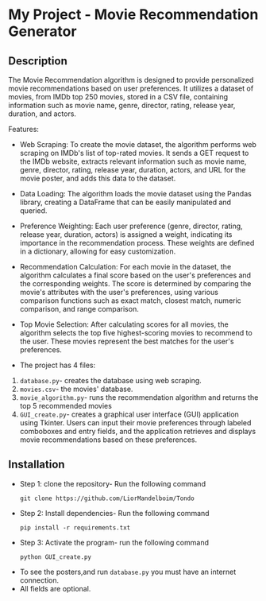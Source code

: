 # My Project - Movie Recommendation Generator

## Description
The Movie Recommendation algorithm is designed to provide personalized movie recommendations based on user preferences. It utilizes a dataset of movies, from IMDb top 250 movies, stored in a CSV file, containing information such as movie name, genre, director, rating, release year, duration, and actors.

Features:
* Web Scraping: To create the movie dataset, the algorithm performs web scraping on IMDb's list of top-rated movies. It sends a GET request to the IMDb website, extracts relevant information such as movie name, genre, director, rating, release year, duration, actors, and URL for the movie poster, and adds this data to the dataset.

* Data Loading: The algorithm loads the movie dataset using the Pandas library, creating a DataFrame that can be easily manipulated and queried.

* Preference Weighting: Each user preference (genre, director, rating, release year, duration, actors) is assigned a weight, indicating its importance in the recommendation process. These weights are defined in a dictionary, allowing for easy customization.

* Recommendation Calculation: For each movie in the dataset, the algorithm calculates a final score based on the user's preferences and the corresponding weights. The score is determined by comparing the movie's attributes with the user's preferences, using various comparison functions such as exact match, closest match, numeric comparison, and range comparison.

* Top Movie Selection: After calculating scores for all movies, the algorithm selects the top five highest-scoring movies to recommend to the user. These movies represent the best matches for the user's preferences.

* The project has 4 files:
1. `database.py`- creates the database using web scraping.
2. `movies.csv`- the movies' database.
3. `movie_algorithm.py`- runs the recommendation algorithm and returns the top 5           recommended movies
4. `GUI_create.py`- creates a graphical user interface (GUI) application using Tkinter.
Users can input their movie preferences through labeled comboboxes and entry fields, and the application retrieves and displays movie recommendations based on these preferences.



## Installation
- Step 1: clone the repository-
    Run the following command
    ```
    git clone https://github.com/LiorMandelboim/Tondo
   ```
- Step 2: Install dependencies-
    Run the following command
    ```
    pip install -r requirements.txt 
    ```
- Step 3: Activate the program-
    run the following command
    ```
    python GUI_create.py
    ```

* To see the posters,and run `database.py` you must have an internet connection.
* All fields are optional.



